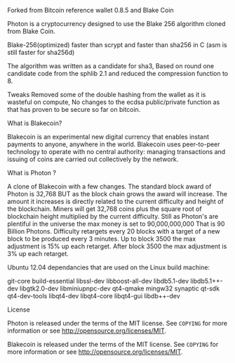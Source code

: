 Forked from Bitcoin reference wallet 0.8.5 and Blake Coin

Photon is a cryptocurrency designed to use the Blake 256 algorithm cloned from Blake Coin.

Blake-256(optimized) faster than scrypt and faster than sha256 in C (asm is still faster for sha256d)

The algorithm was written as a candidate for sha3, Based on round one candidate code from the sphlib 2.1 and reduced the compression function to 8.

Tweaks Removed some of the double hashing from the wallet as it is wasteful on compute, No changes to the ecdsa public/private function as that has proven to be secure so far on bitcoin.


What is Blakecoin?

Blakecoin is an experimental new digital currency that enables instant payments to
anyone, anywhere in the world. Blakecoin uses peer-to-peer technology to operate
with no central authority: managing transactions and issuing of coins are carried
out collectively by the network.

What is Photon ?

A clone of Blakecoin with a few changes.
The standard block award of Photon is 32,768 BUT as the block chain grows the award will increase.
The amount it increases is directly related to the current difficulty and height of the blockchain.
Miners will get 32,768 coins plus the square root of blockchain height multiplied by the current difficulty.
Still as Photon's are plentiful in the universe the max money is set to 90,000,000,000
That is 90 Billion Photons. Difficulty retargets every 20 blocks with a target of a new block to be produced every 3 minutes.
Up to block 3500 the max adjustment is 15% up each retarget.
After block 3500 the max adjustment is 3% up each retarget.  

Ubuntu 12.04 dependancies that are used on the Linux build machine:

git-core build-essential libssl-dev libboost-all-dev libdb5.1-dev libdb5.1++-dev libgtk2.0-dev libminiupnpc-dev qt4-qmake mingw32 synaptic qt-sdk qt4-dev-tools libqt4-dev libqt4-core libqt4-gui libdb++-dev

License

Photon is released under the terms of the MIT license. See `COPYING` for more
information or see http://opensource.org/licenses/MIT.


Blakecoin is released under the terms of the MIT license. See `COPYING` for more
information or see http://opensource.org/licenses/MIT.



